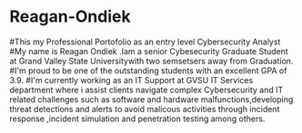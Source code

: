 # Reagan-Ondiek
#This my Professional Portofolio as an entry level Cybersecurity Analyst
#My name is Reagan Ondiek .Iam a senior Cybesecurity Graduate Student at Grand Valley State Universitywith two semsetsers away from Graduation.
#I'm proud to be one of the outstanding students with an excellent GPA of 3.9.
#I'm currently working as an IT Support at GVSU IT Services department where i assist clients navigate complex Cybersecurity and IT related challenges such as software and hardware malfunctions,developing threat detections and alerts to avoid malicous activities through incident response ,incident simulation and penetration testing among others.
